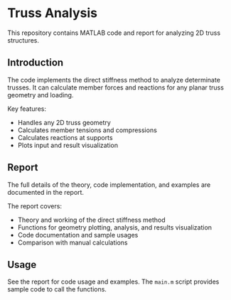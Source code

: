 # Truss Analysis

This repository contains MATLAB code and report for analyzing 2D truss structures.

## Introduction

The code implements the direct stiffness method to analyze determinate trusses. It can calculate member forces and reactions for any planar truss geometry and loading.  

Key features:

- Handles any 2D truss geometry
- Calculates member tensions and compressions
- Calculates reactions at supports
- Plots input and result visualization

## Report

The full details of the theory, code implementation, and examples are documented in the report.

The report covers:

- Theory and working of the direct stiffness method
- Functions for geometry plotting, analysis, and results visualization
- Code documentation and sample usages
- Comparison with manual calculations

## Usage

See the report for code usage and examples. The `main.m` script provides sample code to call the functions.
